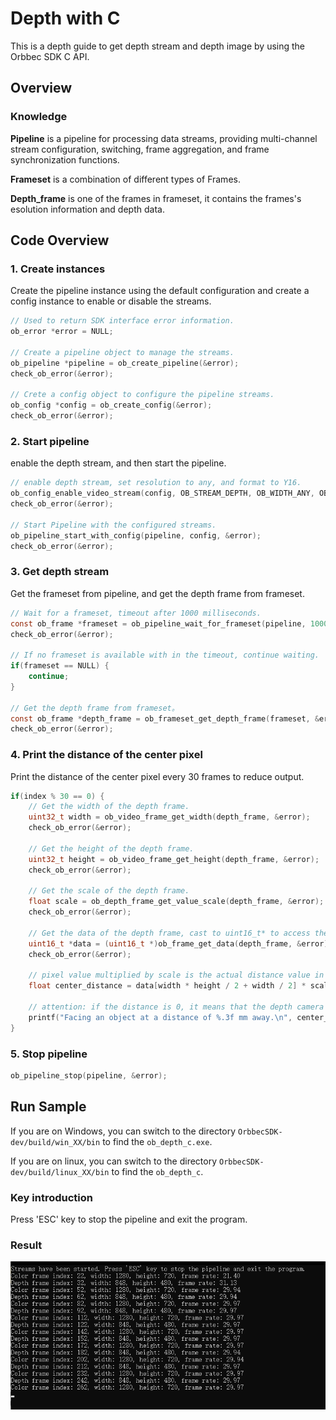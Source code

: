 # Depth with C

This is a depth guide to get depth stream and depth image by using the Orbbec SDK C API.

## Overview

### Knowledge

**Pipeline** is a pipeline for processing data streams, providing multi-channel stream configuration, switching, frame aggregation, and frame synchronization functions.

**Frameset** is a combination of different types of Frames.

**Depth_frame** is one of the frames in frameset, it contains the frames's  esolution information and depth data.

## Code Overview

### 1. Create instances

Create the pipeline instance using the default configuration and create a config instance to enable or disable the streams.

```c
// Used to return SDK interface error information.
ob_error *error = NULL;

// Create a pipeline object to manage the streams.
ob_pipeline *pipeline = ob_create_pipeline(&error);
check_ob_error(&error);

// Crete a config object to configure the pipeline streams.
ob_config *config = ob_create_config(&error);
check_ob_error(&error);
```

### 2. Start pipeline

enable the depth stream, and then start the pipeline.

```c
// enable depth stream, set resolution to any, and format to Y16.
ob_config_enable_video_stream(config, OB_STREAM_DEPTH, OB_WIDTH_ANY, OB_HEIGHT_ANY, OB_FPS_ANY, OB_FORMAT_Y16, &error);
check_ob_error(&error);

// Start Pipeline with the configured streams.
ob_pipeline_start_with_config(pipeline, config, &error);
check_ob_error(&error);
```

### 3. Get  depth stream

Get the frameset from pipeline, and get the depth frame from frameset.

```c
// Wait for a frameset, timeout after 1000 milliseconds.
const ob_frame *frameset = ob_pipeline_wait_for_frameset(pipeline, 1000, &error);
check_ob_error(&error);

// If no frameset is available with in the timeout, continue waiting.
if(frameset == NULL) {
    continue;
}

// Get the depth frame from frameset。
const ob_frame *depth_frame = ob_frameset_get_depth_frame(frameset, &error);
check_ob_error(&error);
```

### 4. Print the distance of the center pixel

Print the distance of the center pixel every 30 frames to reduce output.

```c
if(index % 30 == 0) {
    // Get the width of the depth frame.
    uint32_t width = ob_video_frame_get_width(depth_frame, &error);
    check_ob_error(&error);

    // Get the height of the depth frame.
    uint32_t height = ob_video_frame_get_height(depth_frame, &error);
    check_ob_error(&error);

    // Get the scale of the depth frame.
    float scale = ob_depth_frame_get_value_scale(depth_frame, &error);
    check_ob_error(&error);

    // Get the data of the depth frame, cast to uint16_t* to access the pixels directly for Y16 format.
    uint16_t *data = (uint16_t *)ob_frame_get_data(depth_frame, &error);
    check_ob_error(&error);

    // pixel value multiplied by scale is the actual distance value in millimeters
    float center_distance = data[width * height / 2 + width / 2] * scale;

    // attention: if the distance is 0, it means that the depth camera cannot detect the object（may be out of detection range）
    printf("Facing an object at a distance of %.3f mm away.\n", center_distance);
}
```

### 5. Stop pipeline

```c
ob_pipeline_stop(pipeline, &error);
```

## Run Sample

If you are on Windows, you can switch to the directory `OrbbecSDK-dev/build/win_XX/bin` to find the `ob_depth_c.exe`.

If you are on linux, you can switch to the directory `OrbbecSDK-dev/build/linux_XX/bin` to find the `ob_depth_c`.

### Key introduction

Press 'ESC' key to stop the pipeline and exit the program.

### Result

![Quick_Start_C](/docs/resource/quick_start_c.png)
